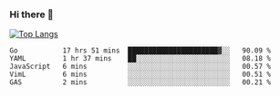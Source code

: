 ### Hi there 👋

<!--
**3Xpl0it3r/3Xpl0it3r** is a ✨ _special_ ✨ repository because its `README.md` (this file) appears on your GitHub profile.

Here are some ideas to get you started:

- 🔭 I’m currently working on ...
- 🌱 I’m currently learning ...
- 👯 I’m looking to collaborate on ...
- 🤔 I’m looking for help with ...
- 💬 Ask me about ...
- 📫 How to reach me: ...
- 😄 Pronouns: ...
- ⚡ Fun fact: ...
-->


[![Top Langs](https://github-readme-stats.vercel.app/api/top-langs/?username=3Xpl0it3r&layout=compact)](https://github.com/3Xpl0it3r/3Xpl0it3r)

<!--START_SECTION:waka-->
```text
Go           17 hrs 51 mins  ██████████████████████▓░░   90.09 % 
YAML         1 hr 37 mins    ██░░░░░░░░░░░░░░░░░░░░░░░   08.18 % 
JavaScript   6 mins          ░░░░░░░░░░░░░░░░░░░░░░░░░   00.57 % 
VimL         6 mins          ░░░░░░░░░░░░░░░░░░░░░░░░░   00.51 % 
GAS          2 mins          ░░░░░░░░░░░░░░░░░░░░░░░░░   00.21 % 
```
<!--END_SECTION:waka-->
